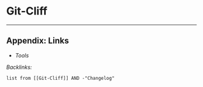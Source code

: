 # Git-Cliff

---

## Appendix: Links

* *Tools*

*Backlinks:*

````dataview
list from [[Git-Cliff]] AND -"Changelog"
````
